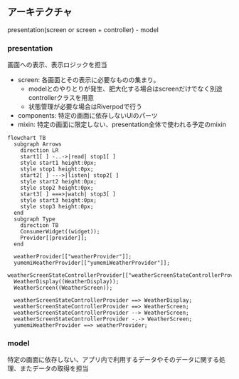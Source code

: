 
## アーキテクチャ
presentation(screen or screen + controller) - model

### presentation
画面への表示、表示ロジックを担当

- screen: 各画面とその表示に必要なものの集まり。
    - modelとのやりとりが発生、肥大化する場合はscreenだけでなく別途controllerクラスを用意
    - 状態管理が必要な場合はRiverpodで行う
- components: 特定の画面に依存しないUIのパーツ
- mixin: 特定の画面に限定しない、presentation全体で使われる予定のmixin


```mermaid
flowchart TB
  subgraph Arrows
    direction LR
    start1[ ] -..->|read| stop1[ ]
    style start1 height:0px;
    style stop1 height:0px;
    start2[ ] --->|listen| stop2[ ]
    style start2 height:0px;
    style stop2 height:0px;
    start3[ ] ===>|watch| stop3[ ]
    style start3 height:0px;
    style stop3 height:0px;
  end
  subgraph Type
    direction TB
    ConsumerWidget((widget));
    Provider[[provider]];
  end

  weatherProvider[["weatherProvider"]];
  yumemiWeatherProvider[["yumemiWeatherProvider"]];
  weatherScreenStateControllerProvider[["weatherScreenStateControllerProvider"]];
  WeatherDisplay((WeatherDisplay));
  WeatherScreen((WeatherScreen));

  weatherScreenStateControllerProvider ==> WeatherDisplay;
  weatherScreenStateControllerProvider ==> WeatherScreen;
  weatherScreenStateControllerProvider --> WeatherScreen;
  weatherScreenStateControllerProvider -.-> WeatherScreen;
  yumemiWeatherProvider ==> weatherProvider;
```

### model
特定の画面に依存しない、アプリ内で利用するデータやそのデータに関する処理、またデータの取得を担当
